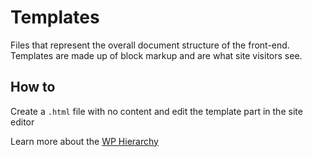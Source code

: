 # Templates

Files that represent the overall document structure of the front-end. Templates are made up of block markup and are what site visitors see.

## How to

Create a `.html` file with no content and edit the template part in the site editor

Learn more about the [WP Hierarchy](https://developer.wordpress.org/themes/templates/template-hierarchy/)
